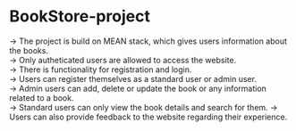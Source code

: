 # BookStore-project
-> The project is build on MEAN stack, which gives users information about the books.<br>
-> Only autheticated users are allowed to access the website.<br>
-> There is functionality for registration and login.<br>
-> Users can register themselves as a standard user or admin user.<br>
-> Admin users can add, delete or update the book or any information related to a book.<br>
-> Standard users can only view the book details and search for them.
-> Users can also provide feedback to the website regarding their experience.
